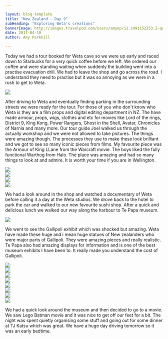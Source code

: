 ```yaml
---

layout: blog-template
title: "New Zealand - Day 9"
subHeading: "Exploring Weta's creations"
bannerImage: http://images.travelpod.com/users/amynp/11.1491152253.2-queenstown.jpg
date: 2017-04-10
author: Amy Parkhill

---
```

Today we had a tour booked for Weta cave so we were up early and raced down to Starbucks for a very quick coffee before we left. We ordered our coffee and were standing waiting when suddenly the building went into a practise evacuation drill. We had to leave the shop and go across the road. I understand they need to practise but it was so annoying as we were in a rush to get to Weta.

<div class="center-image"><img src="http://images.travelpod.com/users/amynp/11.1491850533.grumpy-at-starbucks.jpg" /></div>

After driving to Weta and eventually finding parking in the surrounding streets we were ready for the tour. For those of you who don't know who Weta is they are a film props and digital editing department in NZ. The have made armour, props, wigs, clothes and etc for movies like Lord of the rings, District 9, King Kong, Power Rangers, Ghost in the Shell, Avatar, Chronicles of Narnia and many more. Our tour guide Joel walked us through the actually workshop and we were not allowed to take pictures. The things were amazing though. The processes they use to make these look brilliant and we got to see so many iconic pieces from films. My favourite piece was the Armour of King LLane from the Warcraft movie. The boys liked the fully functional Warthog from Halo. The place was amazing and had so many things to look at and admire. It is worth your time if you are in Wellington. 

<div class="center-image"><img src="http://images.travelpod.com/users/amynp/11.1491850533.golkum.jpg" /></div>
<div class="center-image"><img src="http://images.travelpod.com/users/amynp/11.1491850533.ghost-in-the-shell.jpg" /></div>
<div class="center-image"><img src="http://images.travelpod.com/users/amynp/11.1491850533.weta-cave.jpg" /></div>
<div class="center-image"><img src="http://images.travelpod.com/users/amynp/11.1491850533.weta-cave.jpg" /></div>

We had a look around in the shop and watched a documentary of Weta before calling it a day at the Weta studios. We drove back to the hotel to park the car and walked to our new favourite sushi shop. After a quick and delicious lunch we walked our way along the harbour to Te Papa museum. 

<div class="center-image"><img src="http://images.travelpod.com/users/amynp/11.1491850533.wellington.jpg" /></div>

We went to see the Gallipoli exhibit which was shocked but amazing. Weta have made these huge and i mean huge statues of New zealanders who were major parts of Gallipoli. They were amazing pieces and really realistic. Te Papa also had amazing displays for information and is one of the best museum exhibits I have been to. It really made you understand the cost of Gallipoli.

<div class="center-image"><img src="http://images.travelpod.com/users/amynp/11.1491850533.gallipoli.jpg" /></div>
<div class="center-image"><img src="http://images.travelpod.com/users/amynp/11.1491850533.1-gallipoli.jpg" /></div>
<div class="center-image"><img src="http://images.travelpod.com/users/amynp/11.1491850533.2-gallipoli.jpg" /></div>
<div class="center-image"><img src="http://images.travelpod.com/users/amynp/11.1491850533.3-gallipoli.jpg" /></div>
<div class="center-image"><img src="http://images.travelpod.com/users/amynp/11.1491850533.4-gallipoli.jpg" /></div>
<div class="center-image"><img src="http://images.travelpod.com/users/amynp/11.1491850533.5-gallipoli.jpg" /></div>
<div class="center-image"><img src="http://images.travelpod.com/users/amynp/11.1491850533.6-gallipoli.jpg" /></div>
<div class="center-image"><img src="http://images.travelpod.com/users/amynp/11.1491850533.wellington-museum.jpg" /></div>

We had a quick look around the museum and then decided to go to a movie. We saw Lego Batman movie and it was nice to get off our feet for a bit. The night was spent quietly organising some stuff and going out for some dinner at TJ Katsu which was great. We have a huge day driving tomorrow so it was an early bedtime. 